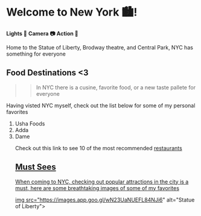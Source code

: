 <h1>Welcome to New York 🏙️! </h1>                             

**Lights 📸** **Camera 📷** **Action 🎥** 
 
 Home to the Statue of Liberty, Brodway theatre, and Central Park, NYC has something for everyone                                                           

<h2> Food Destinations <3 </h2>

>>In NYC there is a cusine, favorite food, or a new taste pallete for everyone

 Having visted NYC myself, check out the list below for some of my personal favorites 

 <ol>
<li>
Usha Foods 
<li>
Adda </li>
<li>
Dame

<p>
Check out this link to see  10 of the most recommended <a href="/migrationology.com/restaurants-in-nyc/"> restaurants
 <p>


<h2> Must Sees </h2>

 When coming to NYC, checking out popular attractions in the city is a must, here are some breathtaking images of some of my favorites 

img src="https://images.app.goo.gl/wN23UaNUEFL84NJi6" alt="Statue of Liberty">
 

